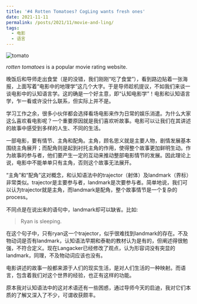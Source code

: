 ```yaml
---
title: '#4 Rotten Tomatoes? CogLing wants fresh ones'
date: 2021-11-11
permalink: /posts/2021/11/movie-and-ling/
tags:
  - 电影
  - 语言
---
```

![tomato](https://hongjie-fu.github.io/files/posts/tomato.png)

*rotten tomatoes* is a popular movie rating website.

晚饭后和导师走出食堂（是的没错，我们刚刚“吃了食堂”），看到路边贴着一张海报，上面写着“电影中的地理学”这几个大字。于是导师趁机提议，不如我们来谈一谈电影中的认知语言学。这的确是一个好主意，即“认知电影学”！电影和认知语言学，乍一看或许没什么联系，但实际上并不是。

学习工作之余，很多小伙伴都会选择看场电影来作为日常的娱乐消遣。为什么大家这么喜欢看电影呢？一个重要原因就是我们喜欢听故事。电影可以让我们在其讲述的故事中感受到多样的人生、不同的生活。

一部电影，要有情节、主角和配角。主角，顾名思义就是主要人物，剧情发展基本围绕主角展开；而配角则是起到衬托主角的作用，使得整个故事更加鲜明生动。作为故事的参与者，他们要产生一定的互动来推动整部电影情节的发展。因此理论上说，电影中不能单单只有主角，否则这个故事无法展开。

“主角”和“配角”这对概念，和认知语法中的trajector（射体）及landmark（界标）非常类似。trajector是主要参与者，landmark是次要参与者。简单地说，我们可以认为trajector就是主角，而landmark是配角，整个故事情节是一个复杂的process。

不同点是在说出来的语句中，landmark却可以缺省。比如:

> Ryan is sleeping.

在这个句子中，只有ryan这一个trajector，似乎很难找到landmark的存在。不及物动词是否有landmark，认知语法早期和泰勒的教材认为是有的，但阐述得很勉强，不符合定义。现在Langacker已经修改了观点，认为形容词没有突显的landmark，同理，不及物动词应该也没有。

电影讲述的故事一般都来源于人们的现实生活，是对人们生活的一种映射。而语言，包含着我们对这个世界的经验，也正有这样的功能。

原本我对认知语法中的这对术语还有一些困惑，通过导师今天的启迪，我对它们本质的了解又深入了不少，可谓收获颇丰。
